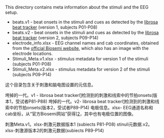 ﻿This directory contains meta information about the stimuli and the EEG setup.

* beats.v1 - beat onsets in the stimuli and cues as detected by the [librosa beat tracker][1] (version 1, subjects P01-P08)
* beats.v2 - beat onsets in the stimuli and cues as detected by the [librosa beat tracker][1] (version 2, subjects P09-P14)
* electrode_info.xlsx - EEG channel names and cab coordinates, obtained from the [official Biosemi website][2], which also has an image with the electrode locations.
* Stimuli_Meta.v1.xlsx - stimulus metadata for version 1 of the stimuli (subjects P01-P08)
* Stimuli_Meta.v2.xlsx - stimulus metadata for version 2 of the stimuli (subjects P09-P14)

[1]: https://github.com/bmcfee/librosa

[2]: http://www.biosemi.com/download/Cap_coords_all.xls

这个目录包含关于刺激和脑电图设置的元信息。


垮掉的一代。v1 - librosa beat trackerl[1]检测到的刺激和线索中的节拍onsets(版本1，受试者P81-P88)
垮掉的一代。v2- librosa beat trackerl[1]检测到的刺激和线索中的节拍onsets(版本2，受试者P89-P14)
电极信息。xlsx- EEG通道名称和cab坐标，从“官方Biosemi网站”获得][2]，其中也有电极位置的图像。


刺激Meta.v1。xlsx-刺激元数据版本1 (subiects P81-P08) 
stinuli元数据.v2。xlsx-刺激源版本2的刺激元数据(subiects P89-P14)
